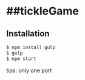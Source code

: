 ##tickleGame
========

Installation
--------------

```bash
$ npm install gulp
$ gulp
$ npm start
```
tips: only one port



